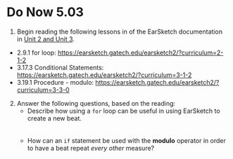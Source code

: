 # Do Now 5.03

1. Begin reading the following lessons in of the EarSketch documentation in [Unit 2 and Unit 3](http://earsketch.gatech.edu/category/unit-2).

* 2.9.1 for loop: https://earsketch.gatech.edu/earsketch2/?curriculum=2-1-2
* 3.17.3 Conditional Statements: https://earsketch.gatech.edu/earsketch2/?curriculum=3-1-2
* 3.19.1 Procedure - modulo: https://earsketch.gatech.edu/earsketch2/?curriculum=3-3-0

2. Answer the following questions, based on the reading:
    * Describe how using a `for` loop can be useful in using EarSketch to create a new beat.<br><br><br>
    * How can an `if` statement be used with the **modulo** operator in order to have a beat repeat *every other* measure?
